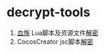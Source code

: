 # decrypt-tools



1. [血族](http://blood.sdo.com/web3/index/) Lua脚本及资源文件[解密](./decrypt-xuezu.py)
1. CocosCreator jsc脚本[解密](./decrypt-creator.py)

